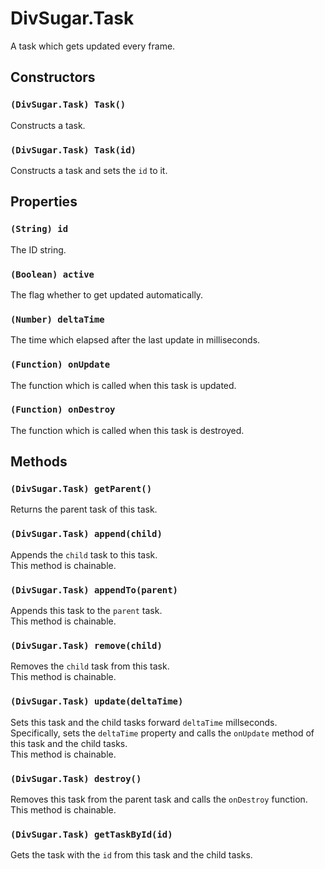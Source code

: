 DivSugar.Task
=============

A task which gets updated every frame.

Constructors
------------

### `(DivSugar.Task) Task()`
Constructs a task.

### `(DivSugar.Task) Task(id)`
Constructs a task and sets the `id` to it.

Properties
----------

### `(String) id`
The ID string.

### `(Boolean) active`
The flag whether to get updated automatically.

### `(Number) deltaTime`
The time which elapsed after the last update in milliseconds.

### `(Function) onUpdate`
The function which is called when this task is updated.

### `(Function) onDestroy`
The function which is called when this task is destroyed.

Methods
-------

### `(DivSugar.Task) getParent()`
Returns the parent task of this task.

### `(DivSugar.Task) append(child)`
Appends the `child` task to this task.  
This method is chainable.

### `(DivSugar.Task) appendTo(parent)`
Appends this task to the `parent` task.  
This method is chainable.

### `(DivSugar.Task) remove(child)`
Removes the `child` task from this task.  
This method is chainable.

### `(DivSugar.Task) update(deltaTime)`
Sets this task and the child tasks forward `deltaTime` millseconds.  
Specifically, sets the `deltaTime` property and calls the `onUpdate` method of this task and the child tasks.  
This method is chainable.

### `(DivSugar.Task) destroy()`
Removes this task from the parent task and calls the `onDestroy` function.  
This method is chainable.

### `(DivSugar.Task) getTaskById(id)`
Gets the task with the `id` from this task and the child tasks.
